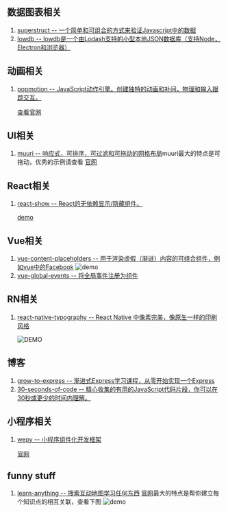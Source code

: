 ## 数据图表相关
1. [superstruct -- 一个简单和可组合的方式来验证Javascript中的数据](https://github.com/ianstormtaylor/superstruct)
2. [lowdb -- lowdb是一个由Lodash支持的小型本地JSON数据库（支持Node，Electron和浏览器）](https://github.com/typicode/lowdb)

## 动画相关
1. [popmotion -- JavaScript动作引擎。创建独特的动画和补间，物理和输入跟踪交互。](https://github.com/Popmotion/popmotion)
    
    [查看官网](https://popmotion.io/)
## UI相关
1. [muuri -- 响应式，可排序，可过滤和可拖动的网格布局](https://github.com/haltu/muuri)muuri最大的特点是可拖动，优秀的示例请查看
    [官网](https://haltu.github.io/muuri/)
    
## React相关
1. [react-show -- React的无依赖显示/隐藏组件。](https://github.com/react-tools/react-show)    
    
    [demo](https://codesandbox.io/s/2v66j7pm8y)
    
## Vue相关
1. [vue-content-placeholders -- 用于渲染虚假（渐进）内容的可组合组件，例如vue中的Facebook](https://github.com/michalsnik/vue-content-placeholders)
   ![demo](https://camo.githubusercontent.com/c1aad1a0b2ff76b16bade98b3a30afe708920078/68747470733a2f2f692e696d6775722e636f6d2f4a516c466a73532e676966)
2. [vue-global-events -- 将全局事件注册为组件](https://github.com/shentao/vue-global-events)

## RN相关
1. [react-native-typography -- React Native 中像素完美，像原生一样的印刷风格](https://github.com/hectahertz/react-native-typography)

    ![DEMO](https://github.com/hectahertz/react-native-typography/raw/master/images/san-francisco-weights.png)
    
## 博客
1. [grow-to-express -- 渐进式Express学习课程，从零开始实现一个Express](https://github.com/sunkuo/grow-to-express)
2. [30-seconds-of-code -- 精心收集的有用的JavaScript代码片段，你可以在30秒或更少的时间内理解。](https://github.com/Chalarangelo/30-seconds-of-code)   
## 小程序相关
1. [wepy -- 小程序组件化开发框架](https://github.com/Tencent/wepy)
    
    [官网](https://tencent.github.io/wepy/)
## funny stuff
1. [learn-anything -- 搜索互动地图学习任何东西](https://github.com/learn-anything/learn-anything)
    [官网](https://learn-anything.xyz/)最大的特点是帮你建立每个知识点的相互关联，查看下图
    ![demo](https://s1.ax1x.com/2017/12/11/HlpLR.gif)
